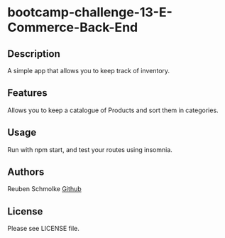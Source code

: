 # bootcamp-challenge-13-E-Commerce-Back-End

## Description

A simple app that allows you to keep track of inventory.

## Features

Allows you to keep a catalogue of Products and sort them in categories.

## Usage

Run with npm start, and test your routes using insomnia.

## Authors

Reuben Schmolke [Github](https://github.com/RoobyDoobster)

## License

Please see LICENSE file.

